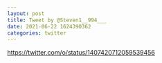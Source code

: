 ```yaml
--- 
layout: post 
title: Tweet by @Steven1__994___ 
date: 2021-06-22 1624390362 
categories: twitter 
--- 
```

https://twitter.com/o/status/1407420712059539456